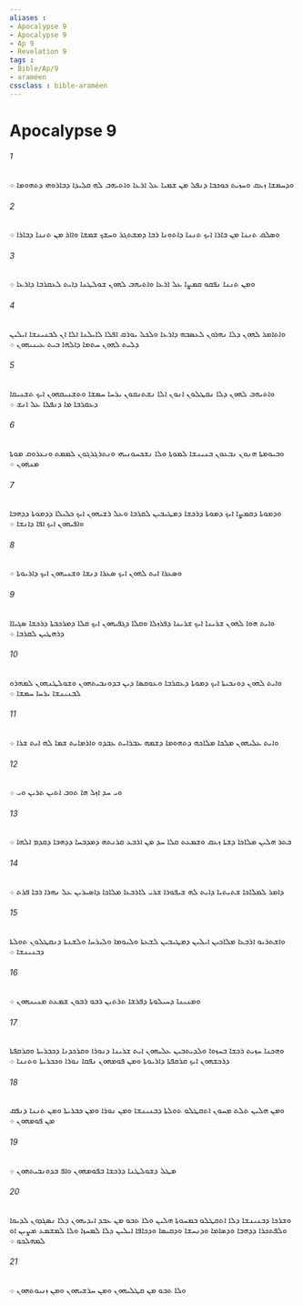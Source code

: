 ```yaml
---
aliases : 
- Apocalypse 9
- Apocalypse 9
- Ap 9
- Revelation 9
tags : 
- Bible/Ap/9
- araméen
cssclass : bible-araméen
---
```


# Apocalypse 9

###### 1
ܘܕܚܡܫܐ ܙܥܩ ܘܚܙܝܬ ܟܘܟܒܐ ܕܢܦܠ ܡܢ ܫܡܝܐ ܥܠ ܐܪܥܐ ܘܐܬܝܗܒ ܠܗ ܩܠܝܕܐ ܕܒܐܪܘܗܝ ܕܬܗܘܡܐ ܀
###### 2
ܘܤܠܩ ܬܢܢܐ ܡܢ ܒܐܪܐ ܐܝܟ ܬܢܢܐ ܕܐܬܘܢܐ ܪܒܐ ܕܡܫܬܓܪ ܘܚܫܟ ܫܡܫܐ ܘܐܐܪ ܡܢ ܬܢܢܐ ܕܒܐܪܐ ܀
###### 3
ܘܡܢ ܬܢܢܐ ܢܦܩܘ ܩܡܨܐ ܥܠ ܐܪܥܐ ܘܐܬܝܗܒ ܠܗܘܢ ܫܘܠܛܢܐ ܕܐܝܬ ܠܥܩܪܒܐ ܕܐܪܥܐ ܀
###### 4
ܘܐܬܐܡܪ ܠܗܘܢ ܕܠܐ ܢܗܪܘܢ ܠܥܤܒܗ ܕܐܪܥܐ ܘܠܟܠ ܝܘܪܩ ܐܦܠܐ ܠܐܝܠܢܐ ܐܠܐ ܐܢ ܠܒܢܝܢܫܐ ܐܝܠܝܢ ܕܠܝܬ ܠܗܘܢ ܚܬܡܐ ܕܐܠܗܐ ܒܝܬ ܥܝܢܝܗܘܢ ܀
###### 5
ܘܐܬܝܗܒ ܠܗܘܢ ܕܠܐ ܢܩܛܠܘܢ ܐܢܘܢ ܐܠܐ ܢܫܬܢܩܘܢ ܝܪܚܐ ܚܡܫܐ ܘܬܫܢܝܩܗܘܢ ܐܝܟ ܬܫܢܝܩܐ ܕܥܩܪܒܐ ܡܐ ܕܢܦܠܐ ܥܠ ܐܢܫ ܀
###### 6
ܘܒܝܘܡܬܐ ܗܢܘܢ ܢܒܥܘܢ ܒܢܝܢܫܐ ܠܡܘܬܐ ܘܠܐ ܢܫܟܚܘܢܝܗܝ ܘܢܬܪܓܪܓܘܢ ܠܡܡܬ ܘܢܥܪܘܩ ܡܘܬܐ ܡܢܗܘܢ ܀
###### 7
ܘܕܡܘܬܐ ܕܩܡܨܐ ܐܝܟ ܕܡܘܬܐ ܕܪܟܫܐ ܕܡܛܝܒܝܢ ܠܩܪܒܐ ܘܥܠ ܪܫܝܗܘܢ ܐܝܟ ܟܠܝܠܐ ܕܕܡܘܬܐ ܕܕܗܒܐ ܘܐܦܝܗܘܢ ܐܝܟ ܐܦܐ ܕܐܢܫܐ ܀
###### 8
ܘܤܥܪܐ ܐܝܬ ܠܗܘܢ ܐܝܟ ܤܥܪܐ ܕܢܫܐ ܘܫܢܝܗܘܢ ܐܝܟ ܕܐܪܝܘܬܐ ܀
###### 9
ܘܐܝܬ ܗܘܐ ܠܗܘܢ ܫܪܝܢܐ ܐܝܟ ܫܪܝܢܐ ܕܦܪܙܠܐ ܘܩܠܐ ܕܓܦܝܗܘܢ ܐܝܟ ܩܠܐ ܕܡܪܟܒܬܐ ܕܪܟܫܐ ܤܓܝܐܐ ܕܪܗܛܝܢ ܠܩܪܒܐ ܀
###### 10
ܘܐܝܬ ܠܗܘܢ ܕܘܢܒܝܬܐ ܐܝܟ ܕܡܘܬܐ ܕܥܩܪܒܐ ܘܥܘܩܤܐ ܕܝܢ ܒܕܘܢܒܝܬܗܘܢ ܘܫܘܠܛܢܗܘܢ ܠܡܗܪܘ ܠܒܢܝܢܫܐ ܝܪܚܐ ܚܡܫܐ ܀
###### 11
ܘܐܝܬ ܥܠܝܗܘܢ ܡܠܟܐ ܡܠܐܟܗ ܕܬܗܘܡܐ ܕܫܡܗ ܥܒܪܐܝܬ ܥܒܕܘ ܘܐܪܡܐܝܬ ܫܡܐ ܠܗ ܐܝܬ ܫܪܐ ܀
###### 12
ܘܝ ܚܕ ܐܙܠ ܗܐ ܬܘܒ ܐܬܝܢ ܬܪܝܢ ܘܝ ܀
###### 13
ܒܬܪ ܗܠܝܢ ܡܠܐܟܐ ܕܫܬܐ ܙܥܩ ܘܫܡܥܬ ܩܠܐ ܚܕ ܡܢ ܐܪܒܥ ܩܪܢܬܗ ܕܡܕܒܚܐ ܕܕܗܒܐ ܕܩܕܡ ܐܠܗܐ ܀
###### 14
ܕܐܡܪ ܠܡܠܐܟܐ ܫܬܝܬܝܐ ܕܐܝܬ ܠܗ ܫܝܦܘܪܐ ܫܪܝ ܠܐܪܒܥܐ ܡܠܐܟܐ ܕܐܤܝܪܝܢ ܥܠ ܢܗܪܐ ܪܒܐ ܦܪܬ ܀
###### 15
ܘܐܫܬܪܝܘ ܐܪܒܥܐ ܡܠܐܟܝܢ ܐܝܠܝܢ ܕܡܛܝܒܝܢ ܠܫܥܬܐ ܘܠܝܘܡܐ ܘܠܝܪܚܐ ܘܠܫܢܬܐ ܕܢܩܛܠܘܢ ܬܘܠܬܐ ܕܒܢܝܢܫܐ ܀
###### 16
ܘܡܢܝܢܐ ܕܚܝܠܘܬܐ ܕܦܪܫܐ ܬܪܬܝܢ ܪܒܘ ܪܒܘܢ ܫܡܥܬ ܡܢܝܢܗܘܢ ܀
###### 17
ܘܗܟܢܐ ܚܙܝܬ ܪܟܫܐ ܒܚܙܘܐ ܘܠܕܝܬܒܝܢ ܥܠܝܗܘܢ ܐܝܬ ܫܪܝܢܐ ܕܢܘܪܐ ܘܩܪܟܕܢܐ ܕܟܒܪܝܬܐ ܘܩܪܩܦܬܐ ܕܪܟܫܗܘܢ ܐܝܟ ܩܪܩܦܬܐ ܕܐܪܝܘܬܐ ܘܡܢ ܦܘܡܗܘܢ ܢܦܩܐ ܢܘܪܐ ܘܟܒܪܝܬܐ ܘܬܢܢܐ ܀
###### 18
ܘܡܢ ܗܠܝܢ ܬܠܬ ܡܚܘܢ ܐܬܩܛܠܘ ܬܘܠܬܐ ܕܒܢܝܢܫܐ ܘܡܢ ܢܘܪܐ ܘܡܢ ܟܒܪܝܬܐ ܘܡܢ ܬܢܢܐ ܕܢܦܩ ܡܢ ܦܘܡܗܘܢ ܀
###### 19
ܡܛܠ ܕܫܘܠܛܢܐ ܕܪܟܫܐ ܒܦܘܡܗܘܢ ܘܐܦ ܒܕܘܢܒܝܬܗܘܢ ܀
###### 20
ܘܫܪܟܐ ܕܒܢܝܢܫܐ ܕܠܐ ܐܬܩܛܠܘ ܒܡܚܘܬܐ ܗܠܝܢ ܘܠܐ ܬܒܘ ܡܢ ܥܒܕ ܐܝܕܝܗܘܢ ܕܠܐ ܢܤܓܕܘܢ ܠܕܝܘܐ ܘܠܦܬܟܪܐ ܕܕܗܒܐ ܘܕܤܐܡܐ ܘܕܢܚܫܐ ܘܕܩܝܤܐ ܘܕܟܐܦܐ ܐܝܠܝܢ ܕܠܐ ܠܡܚܙܐ ܘܠܐ ܠܡܫܡܥ ܡܨܝܢ ܐܘ ܠܡܗܠܟܘ ܀
###### 21
ܘܠܐ ܬܒܘ ܡܢ ܩܛܠܝܗܘܢ ܘܡܢ ܚܪܫܝܗܘܢ ܘܡܢ ܙܢܝܘܬܗܘܢ ܀
